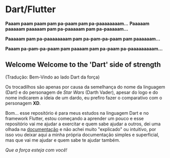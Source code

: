 # Dart/Flutter

**Paaam paam paam pam pa-paam pam pa-paaaaaaaam...**
**Paaaaam paaaaam paaaaam pam pa-paaaaam pam pa-paaaaam...**


**Paaaaam pam pa-paaaaaaaam pam pa-pam-pa-paam pam paaaaaam...**

**Paaam pa-pam-pa-paam pam paaaam pam pa-paam pa-paaaaaaaaam...**

## Welcome Welcome to the 'Dart' side of strength
(Tradução: Bem-Vindo ao lado Dart da força)

Os trocadilhos são apenas por causa da semelhança do nome da linguagem (Dart) e do personagem de *Star Wars* (Darth Vader), apesar do logo e do nome indicarem a ideia de um dardo, eu prefiro fazer o comparativo com o personagem **XD**.

Bom... esse repositório é para meus estudos na linguagem Dart e no framework Flutter, estou começando a aprender um pouco e esse repositório vai me ajudar a exercitar e quem sabe ajudar a outros, dei uma olhada na [documentação](https://api.dart.dev/stable/2.8.4/dart-core/dart-core-library.html "Documentação da Linguagem") e não achei muito "explicado" ou intuitivo, por isso vou deixar aqui a minha própria documentação simples e superficial, mas que vai me ajudar e quem sabe te ajudar também.

*Que a força esteja com você!*